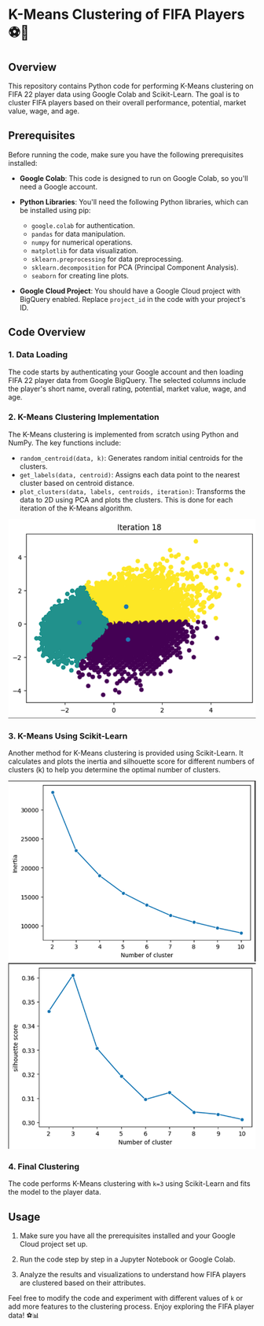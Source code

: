 # K-Means Clustering of FIFA Players ⚽🥅

## Overview

This repository contains Python code for performing K-Means clustering on FIFA 22 player data using Google Colab and Scikit-Learn. The goal is to cluster FIFA players based on their overall performance, potential, market value, wage, and age.

## Prerequisites

Before running the code, make sure you have the following prerequisites installed:

- **Google Colab**: This code is designed to run on Google Colab, so you'll need a Google account.

- **Python Libraries**: You'll need the following Python libraries, which can be installed using pip:
   - `google.colab` for authentication.
   - `pandas` for data manipulation.
   - `numpy` for numerical operations.
   - `matplotlib` for data visualization.
   - `sklearn.preprocessing` for data preprocessing.
   - `sklearn.decomposition` for PCA (Principal Component Analysis).
   - `seaborn` for creating line plots.
   
- **Google Cloud Project**: You should have a Google Cloud project with BigQuery enabled. Replace `project_id` in the code with your project's ID.

## Code Overview

### 1. Data Loading

The code starts by authenticating your Google account and then loading FIFA 22 player data from Google BigQuery. The selected columns include the player's short name, overall rating, potential, market value, wage, and age.

### 2. K-Means Clustering Implementation

The K-Means clustering is implemented from scratch using Python and NumPy. The key functions include:

- `random_centroid(data, k)`: Generates random initial centroids for the clusters.
- `get_labels(data, centroid)`: Assigns each data point to the nearest cluster based on centroid distance.
- `plot_clusters(data, labels, centroids, iteration)`: Transforms the data to 2D using PCA and plots the clusters. This is done for each iteration of the K-Means algorithm.

![cluster](https://github.com/sagarv2522/fifa-cluster/blob/48afb75b213af56f39c07c0fe116381c9e225729/images/Screenshot%202023-09-01%20193511.png)

### 3. K-Means Using Scikit-Learn

Another method for K-Means clustering is provided using Scikit-Learn. It calculates and plots the inertia and silhouette score for different numbers of clusters (k) to help you determine the optimal number of clusters.

![elbow image](https://github.com/sagarv2522/fifa-cluster/blob/48afb75b213af56f39c07c0fe116381c9e225729/images/Screenshot%202023-09-01%20193606.png)
![sill image](https://github.com/sagarv2522/fifa-cluster/blob/48afb75b213af56f39c07c0fe116381c9e225729/images/Screenshot%202023-09-01%20193630.png)

### 4. Final Clustering

The code performs K-Means clustering with `k=3` using Scikit-Learn and fits the model to the player data.

## Usage

1. Make sure you have all the prerequisites installed and your Google Cloud project set up.

2. Run the code step by step in a Jupyter Notebook or Google Colab.

3. Analyze the results and visualizations to understand how FIFA players are clustered based on their attributes.

Feel free to modify the code and experiment with different values of `k` or add more features to the clustering process. Enjoy exploring the FIFA player data! ⚽📊
